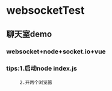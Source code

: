 # websocketTest

## 聊天室demo

### websocket+node+socket.io+vue
### tips:1.启动node index.js
         2.开两个浏览器

